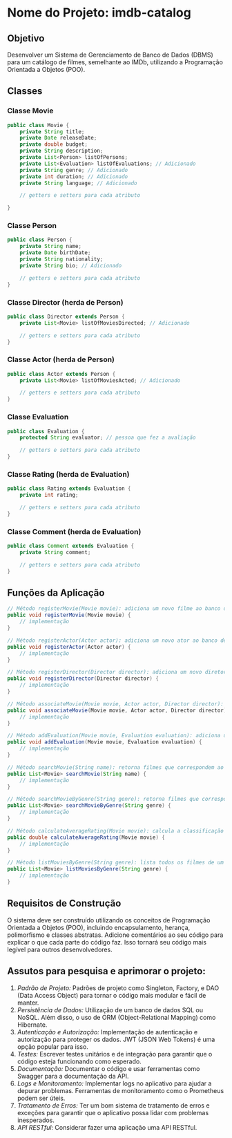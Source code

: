 # Nome do Projeto: imdb-catalog

## Objetivo

Desenvolver um Sistema de Gerenciamento de Banco de Dados (DBMS) para um catálogo de filmes, semelhante ao IMDb, utilizando a Programação Orientada a Objetos (POO).

## Classes

### Classe Movie

```java
public class Movie {
    private String title;
    private Date releaseDate;
    private double budget;
    private String description;
    private List<Person> listOfPersons;
    private List<Evaluation> listOfEvaluations; // Adicionado
    private String genre; // Adicionado
    private int duration; // Adicionado
    private String language; // Adicionado

    // getters e setters para cada atributo

}
```

### Classe Person

```java
public class Person {
    private String name;
    private Date birthDate;
    private String nationality;
    private String bio; // Adicionado

    // getters e setters para cada atributo
}
```

### Classe Director (herda de Person)

```java
public class Director extends Person {
    private List<Movie> listOfMoviesDirected; // Adicionado

    // getters e setters para cada atributo
}
```

### Classe Actor (herda de Person)

```java
public class Actor extends Person {
    private List<Movie> listOfMoviesActed; // Adicionado

    // getters e setters para cada atributo
}
```

### Classe Evaluation <!-- Adicionado -->

```java
public class Evaluation {
    protected String evaluator; // pessoa que fez a avaliação

    // getters e setters para cada atributo
}
```

### Classe Rating (herda de Evaluation) <!-- Adicionado -->

```java
public class Rating extends Evaluation {
    private int rating;

    // getters e setters para cada atributo
}
```

### Classe Comment (herda de Evaluation) <!-- Adicionado -->

```java
public class Comment extends Evaluation {
    private String comment;

    // getters e setters para cada atributo
}
```

## Funções da Aplicação

```java
// Método registerMovie(Movie movie): adiciona um novo filme ao banco de dados
public void registerMovie(Movie movie) {
    // implementação
}

// Método registerActor(Actor actor): adiciona um novo ator ao banco de dados
public void registerActor(Actor actor) {
    // implementação
}

// Método registerDirector(Director director): adiciona um novo diretor ao banco de dados
public void registerDirector(Director director) {
    // implementação
}

// Método associateMovie(Movie movie, Actor actor, Director director): associa um filme a seus atores e diretores
public void associateMovie(Movie movie, Actor actor, Director director) {
    // implementação
}

// Método addEvaluation(Movie movie, Evaluation evaluation): adiciona uma avaliação ou comentário a um filme
public void addEvaluation(Movie movie, Evaluation evaluation) {
    // implementação
}

// Método searchMovie(String name): retorna filmes que correspondem ao nome fornecido, ignorando maiúsculas e minúsculas
public List<Movie> searchMovie(String name) {
    // implementação
}

// Método searchMovieByGenre(String genre): retorna filmes que correspondem ao gênero fornecido
public List<Movie> searchMovieByGenre(String genre) {
    // implementação
}

// Método calculateAverageRating(Movie movie): calcula a classificação média de um filme
public double calculateAverageRating(Movie movie) {
    // implementação
}

// Método listMoviesByGenre(String genre): lista todos os filmes de um determinado gênero
public List<Movie> listMoviesByGenre(String genre) {
    // implementação
}
```

## Requisitos de Construção

O sistema deve ser construído utilizando os conceitos de Programação Orientada a Objetos (POO), incluindo encapsulamento, herança, polimorfismo e classes abstratas. Adicione comentários ao seu código para explicar o que cada parte do código faz. Isso tornará seu código mais legível para outros desenvolvedores.

## Assutos para pesquisa e aprimorar o projeto:

1. _Padrão de Projeto:_ Padrões de projeto como Singleton, Factory, e DAO (Data Access Object) para tornar o código mais modular e fácil de manter.
2. _Persistência de Dados:_ Utilização de um banco de dados SQL ou NoSQL. Além disso, o uso de ORM (Object-Relational Mapping) como Hibernate.
3. _Autenticação e Autorização:_ Implementação de autenticação e autorização para proteger os dados. JWT (JSON Web Tokens) é uma opção popular para isso.
4. _Testes:_ Escrever testes unitários e de integração para garantir que o código esteja funcionando como esperado.
5. _Documentação:_ Documentar o código e usar ferramentas como Swagger para a documentação da API.
6. _Logs e Monitoramento:_ Implementar logs no aplicativo para ajudar a depurar problemas. Ferramentas de monitoramento como o Prometheus podem ser úteis.
7. _Tratamento de Erros:_ Ter um bom sistema de tratamento de erros e exceções para garantir que o aplicativo possa lidar com problemas inesperados.
8. _API RESTful:_ Considerar fazer uma aplicação uma API RESTful.
